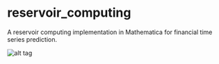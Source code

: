 # reservoir_computing
A reservoir computing implementation in Mathematica for financial time series prediction.

![alt tag](https://raw.github.com/huvers/reservoir_computing/pics/reservoir.png)

